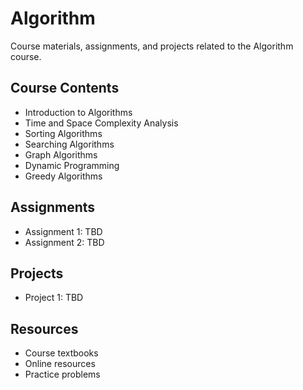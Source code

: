 # Algorithm

Course materials, assignments, and projects related to the Algorithm course.

## Course Contents

- Introduction to Algorithms
- Time and Space Complexity Analysis
- Sorting Algorithms
- Searching Algorithms
- Graph Algorithms
- Dynamic Programming
- Greedy Algorithms

## Assignments

- Assignment 1: TBD
- Assignment 2: TBD

## Projects

- Project 1: TBD

## Resources

- Course textbooks
- Online resources
- Practice problems
